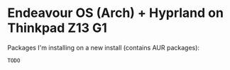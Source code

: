 # Endeavour OS (Arch) + Hyprland on Thinkpad Z13 G1

Packages I'm installing on a new install (contains AUR packages):
```
TODO
```
